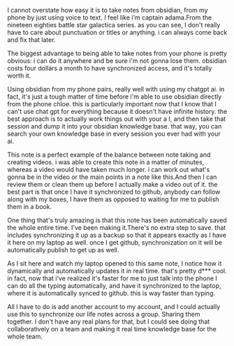 I cannot overstate how easy it is to take notes from obsidian, from my phone by just using voice to text. I feel like i'm captain adama.From the nineteen eighties battle star galactica series. as you can see, I don't really have to care about punctuation or titles or anything. i can always come back and fix that later.

The biggest advantage to being able to take notes from your phone is pretty obvious: i can do it anywhere and be sure i'm not gonna lose them. obsidian costs four dollars a month to have synchronized access, and it's totally worth it.

Using obsidian from my phone pairs, really well with using my chatgpt ai. in fact, it's just a tough matter of time before i'm able to use obsidian directly from the phone chloe. this is particularly important now that I know that I can't use chat gpt for everything because it doesn't have infinite history. the best approach is to actually work things out with your a I, and then take that session and dump it into your obsidian knowledge base. that way, you can search your own knowledge base in every session you ever had with your ai.

This note is a perfect example of the balance between note taking and creating videos. i was able to create this note in a matter of minutes, whereas a video would have taken much longer. i can work out what's gonna be in the video or the main points in a note like this.And then I can review them or clean them up before I actually make a video out of it. the best part is that once I have it synchronized to github, anybody can follow along with my boxes, I have them as opposed to waiting for me to publish them in a book.

One thing that's truly amazing is that this note has been automatically saved the whole entire time. I've been making it.There's no extra step to save. that includes synchronizing it up as a backup so that it appears exactly as I have it here on my laptop as well. once I get github, synchronization on it will be automatically publish to get up as well.

As I sit here and watch my laptop opened to this same note, I notice how it dynamically and automatically updates it in real time. that's pretty d*** cool. in fact, now that i've realized it's faster for me to just talk into the phone I can do all the typing automatically, and have it synchronized to the laptop, where it is automatically synced to github. this is way faster than typing.

All I have to do is add another account to my account, and I could actually use this to synchronize our life notes across a group. Sharing them together. I don't have any real plans for that, but I could see doing that collaboratively on a team and making it real time knowledge base for the whole team.